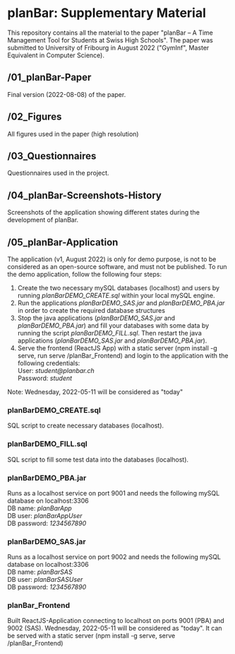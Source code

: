 # planBar: Supplementary Material
This repository contains all the material to the paper "planBar – A Time Management Tool for Students at Swiss High Schools". The paper was submitted to University of Fribourg in August 2022 ("GymInf", Master Equivalent in Computer Science).

## /01_planBar-Paper
Final version (2022-08-08) of the paper.

## /02_Figures
All figures used in the paper (high resolution)

## /03_Questionnaires
Questionnaires used in the project.

## /04_planBar-Screenshots-History
Screenshots of the application showing different states during the development of planBar.

## /05_planBar-Application
The application (v1, August 2022) is only for demo purpose, is not to be considered as an open-source software, and must not be published. To run the demo application, follow the following four steps:
1. Create the two necessary mySQL databases (localhost) and users by running <i>planBarDEMO_CREATE.sql</i> within your local mySQL engine.
2. Run the applications <i>planBarDEMO_SAS.jar</i> and <i>planBarDEMO_PBA.jar</i> in order to create the required database structures
3. Stop the java applications (<i>planBarDEMO_SAS.jar</i> and <i>planBarDEMO_PBA.jar</i>) and fill your databases with some data by running the script <i>planBarDEMO_FILL.sql</i>. Then restart the java applications (<i>planBarDEMO_SAS.jar</i> and <i>planBarDEMO_PBA.jar</i>).
4. Serve the frontend (ReactJS App) with a static server (npm install -g serve, run serve /planBar_Frontend) and login to the application with the following credentials:<br>User: <i>student&#64;planbar.ch</i><br>
Password: <i>student</i>

Note: Wednesday, 2022-05-11 will be considered as "today"

### planBarDEMO_CREATE.sql
SQL script to create necessary databases (localhost).

### planBarDEMO_FILL.sql
SQL script to fill some test data into the databases (localhost).

### planBarDEMO_PBA.jar
Runs as a localhost service on port 9001 and needs the following mySQL database on localhost:3306<br>
DB name: <i>planBarApp</i><br>
DB user: <i>planBarAppUser</i><br>
DB password: <i>1234567890</i>
### planBarDEMO_SAS.jar
Runs as a localhost service on port 9002 and needs the following mySQL database on localhost:3306<br>
DB name: <i>planBarSAS</i><br>
DB user: <i>planBarSASUser</i><br>
DB password: <i>1234567890</i>

### planBar_Frontend
Built ReactJS-Application connecting to localhost on ports 9001 (PBA) and 9002 (SAS). Wednesday, 2022-05-11 will be considered as "today". It can be served with a static server (npm install -g serve, serve /planBar_Frontend)
